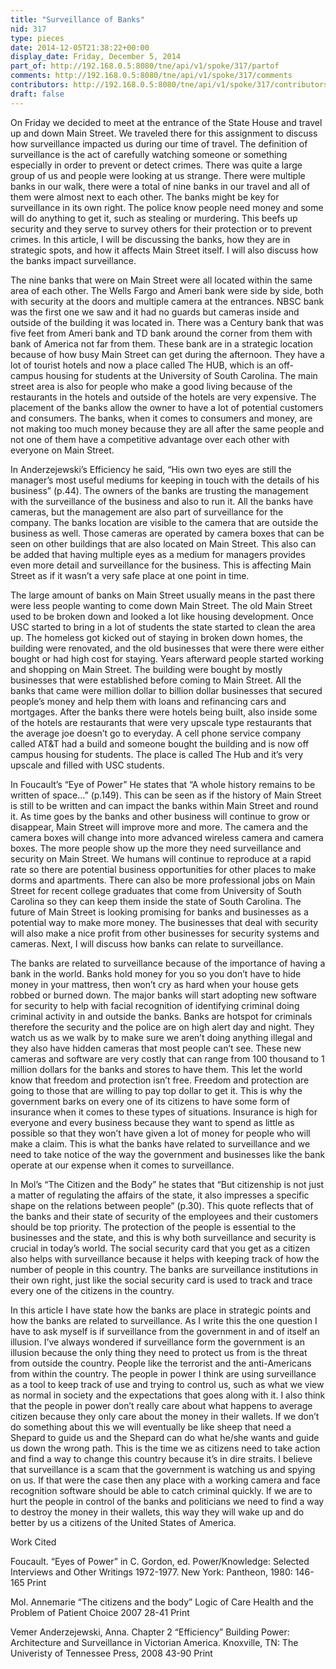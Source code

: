 ```yaml
---
title: "Surveillance of Banks"
nid: 317
type: pieces
date: 2014-12-05T21:38:22+00:00
display_date: Friday, December 5, 2014
part_of: http://192.168.0.5:8080/tne/api/v1/spoke/317/partof
comments: http://192.168.0.5:8080/tne/api/v1/spoke/317/comments
contributors: http://192.168.0.5:8080/tne/api/v1/spoke/317/contributors
draft: false
---
```


<span>On Friday we decided to meet at the entrance of the State House and travel up and down Main Street. We traveled there for this assignment to discuss how surveillance impacted us during our time of travel. The definition of surveillance is the act of carefully watching someone or something especially in order to prevent or detect crimes. There was quite a large group of us and people were looking at us strange. There were multiple banks in our walk, there were a total of nine banks in our travel and all of them were almost next to each other. The banks might be key for surveillance in its own right. The police know people need money and some will do anything to get it, such as stealing or murdering. This beefs up security and they serve to survey others for their protection or to prevent crimes. In this article, I will be discussing the banks, how they are in strategic spots, and how it affects Main Street itself. I will also discuss how the banks impact surveillance. </span>

<span>The nine banks that were on Main Street were all located within the same area of each other. The Wells Fargo and Ameri bank were side by side, both with security at the doors and multiple camera at the entrances. NBSC bank was the first one we saw and it had no guards but cameras inside and outside of the building it was located in. There was a Century bank that was five feet from Ameri bank and TD bank around the corner from them with bank of America not far from them. These bank are in a strategic location because of how busy Main Street can get during the afternoon. They have a lot of tourist hotels and now a place called The HUB, which is an off-campus housing for students at the University of South Carolina. The main street area is also for people who make a good living because of the restaurants in the hotels and outside of the hotels are very expensive. The placement of the banks allow the owner to have a lot of potential customers and consumers. The banks, when it comes to consumers and money, are not making too much money because they are all after the same people and not one of them have a competitive advantage over each other with everyone on Main Street. </span>

<span>In Anderzejewski’s Efficiency he said, “His own two eyes are still the manager’s most useful mediums for keeping in touch with the details of his business” (p.44). The owners of the banks are trusting the management with the surveillance of the business and also to run it. All the banks have cameras, but the management are also part of surveillance for the company. The banks location are visible to the camera that are outside the business as well. Those cameras are operated by camera boxes that can be seen on other buildings that are also located on Main Street. This also can be added that having multiple eyes as a medium for managers provides even more detail and surveillance for the business. This is affecting Main Street as if it wasn’t a very safe place at one point in time. </span>

<span>The large amount of banks on Main Street usually means in the past there were less people wanting to come down Main Street. The old Main Street used to be broken down and looked a lot like housing development. Once USC started to bring in a lot of students the state started to clean the area up. The homeless got kicked out of staying in broken down homes, the building were renovated, and the old businesses that were there were either bought or had high cost for staying. Years afterward people started working and shopping on Main Street. The building were bought by mostly businesses that were established before coming to Main Street. All the banks that came were million dollar to billion dollar businesses that secured people’s money and help them with loans and refinancing cars and mortgages. After the banks there were hotels being built, also inside some of the hotels are restaurants that were very upscale type restaurants that the average joe doesn’t go to everyday. A cell phone service company called AT&amp;T had a build and someone bought the building and is now off campus housing for students. The place is called The Hub and it’s very upscale and filled with USC students. </span>

<span>In Foucault’s “Eye of Power” He states that “A whole history remains to be written of space…” (p.149). This can be seen as if the history of Main Street is still to be written and can impact the banks within Main Street and round it. As time goes by the banks and other business will continue to grow or disappear, Main Street will improve more and more. The camera and the camera boxes will change into more advanced wireless camera and camera boxes. The more people show up the more they need surveillance and security on Main Street. We humans will continue to reproduce at a rapid rate so there are potential business opportunities for other places to make dorms and apartments. There can also be more professional jobs on Main Street for recent college graduates that come from University of South Carolina so they can keep them inside the state of South Carolina. The future of Main Street is looking promising for banks and businesses as a potential way to make more money. The businesses that deal with security will also make a nice profit from other businesses for security systems and cameras. Next, I will discuss how banks can relate to surveillance. </span>

<span>The banks are related to surveillance because of the importance of having a bank in the world. Banks hold money for you so you don’t have to hide money in your mattress, then won’t cry as hard when your house gets robbed or burned down. The major banks will start adopting new software for security to help with facial recognition of identifying criminal doing criminal activity in and outside the banks. Banks are hotspot for criminals therefore the security and the police are on high alert day and night. They watch us as we walk by to make sure we aren’t doing anything illegal and they also have hidden cameras that most people can’t see. These new cameras and software are very costly that can range from 100 thousand to 1 million dollars for the banks and stores to have them. This let the world know that freedom and protection isn’t free. Freedom and protection are going to those that are willing to pay top dollar to get it. This is why the government barks on every one of its citizens to have some form of insurance when it comes to these types of situations. Insurance is high for everyone and every business because they want to spend as little as possible so that they won’t have given a lot of money for people who will make a claim. This is what the banks have related to surveillance and we need to take notice of the way the government and businesses like the bank operate at our expense when it comes to surveillance. </span>

<span>In Mol’s “The Citizen and the Body” he states that “But citizenship is not just a matter of regulating the affairs of the state, it also impresses a specific shape on the relations between people” (p.30). This quote reflects that of the banks and their state of security of the employees and their customers should be top priority. The protection of the people is essential to the businesses and the state, and this is why both surveillance and security is crucial in today’s world. The social security card that you get as a citizen also helps with surveillance because it helps with keeping track of how the number of people in this country. The banks are surveillance institutions in their own right, just like the social security card is used to track and trace every one of the citizens in the country. </span>

<span>In this article I have state how the banks are place in strategic points and how the banks are related to surveillance. As I write this the one question I have to ask myself is if surveillance from the government in and of itself an illusion. I’ve always wondered if surveillance form the government is an illusion because the only thing they need to protect us from is the threat from outside the country. People like the terrorist and the anti-Americans from within the country. The people in power I think are using surveillance as a tool to keep track of use and trying to control us, such as what we view as normal in society and the expectations that goes along with it. I also think that the people in power don’t really care about what happens to average citizen because they only care about the money in their wallets. If we don’t do something about this we will eventually be like sheep that need a Shepard to guide us and the Shepard can do what he/she wants and guide us down the wrong path. This is the time we as citizens need to take action and find a way to change this country because it’s in dire straits. I believe that surveillance is a scam that the government is watching us and spying on us. If that were the case then any place with a working camera and face recognition software should be able to catch criminal quickly. If we are to hurt the people in control of the banks and politicians we need to find a way to destroy the money in their wallets, this way they will wake up and do better by us a citizens of the United States of America. </span>

<span>Work Cited </span>

<span>Foucault. “Eyes of Power” in C. Gordon, ed. Power/Knowledge: Selected Interviews and Other Writings 1972-1977. New York: Pantheon, 1980: 146-165 Print </span>

<span>Mol. Annemarie “The citizens and the body” Logic of Care Health and the Problem of Patient Choice 2007 28-41 Print </span>

<span>Vemer Anderzejewski, Anna. Chapter 2 “Efficiency” Building Power: Architecture and Surveillance in Victorian America. Knoxville, TN: The Univeristy of Tennessee Press, 2008 43-90 Print</span>
